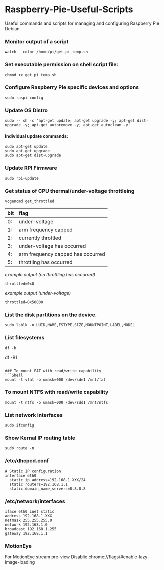 # Raspberry-Pie-Useful-Scripts
Useful commands and scripts for managing and configuring Raspberry Pie Debian

### Monitor output of a script
```Shell
watch --color /home/pi/get_pi_temp.sh
```
### Set executable permission on shell script file:
```Shell
chmod +x get_pi_temp.sh
```

### Configure Raspberry Pie specific devices and options
```Shell
sudo raspi-config
```

### Update OS Distro
```Shell
sudo -- sh -c 'apt-get update; apt-get upgrade -y; apt-get dist-upgrade -y; apt-get autoremove -y; apt-get autoclean -y'
```

#### Individual update commands:
```
sudo apt-get update
sudo apt-get upgrade
sudo apt-get dist-upgrade
```


### Update RPI Firmware
```Shell
sudo rpi-update
```


### Get status of CPU thermal/under-voltage throttleing 
```Shell
vcgencmd get_throttled
```
|bit|flag|
|---|:---|
|0: |under-voltage|
|1: |arm frequency capped|
|2: |currently throttled |
|3: |under-voltage has occurred|
|4: |arm frequency capped has occurred|
|5: |throttling has occurred|

_example output (no throttling has occurred)_
```
throttled=0x0
```
_example output (under-voltage)_
```
throttled=0x50000
```


### List the disk partitions on the device. 
```Shell
sudo lsblk -o UUID,NAME,FSTYPE,SIZE,MOUNTPOINT,LABEL,MODEL
```

### List filesystems
```Shell
df -h
```
df -B1
```

### To mount FAT with read/write capability 
```Shell
mount -t vfat -o umask=000 /dev/sde1 /mnt/fat
```

### To mount NTFS with read/write capability
```Shell
mount -t ntfs -o umask=000 /dev/sdd1 /mnt/ntfs
```

### List network interfaces
```Shell
sudo ifconfig
```

### Show Kernal IP routing table
```Shell
sudo route -n
```

###   /etc/dhcpcd.conf
```Shell
# Static IP configuration
interface eth0
  static ip_address=192.168.1.XXX/24
  static routers=192.168.1.1
  static domain_name_servers=8.8.8.8
```

### /etc/network/interfaces
```Shell
iface eth0 inet static
address 192.168.1.XXX
netmask 255.255.255.0
network 192.168.1.0
broadcast 192.168.1.255
gateway 192.168.1.1
```

### MotionEye
For MotionEye stream pre-view
Disablie 
chrome://flags/#enable-lazy-image-loading 
